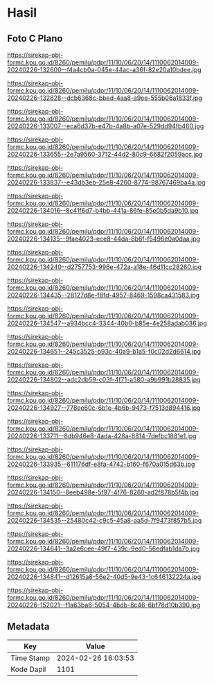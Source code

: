 # Hasil

## Foto C Plano

https://sirekap-obj-formc.kpu.go.id/8260/pemilu/pdpr/11/10/06/20/14/1110062014009-20240226-132600--f4a4cb0a-045e-44ac-a36f-82e20a10bdee.jpg

https://sirekap-obj-formc.kpu.go.id/8260/pemilu/pdpr/11/10/06/20/14/1110062014009-20240226-132828--dcb6368c-bbed-4aa8-a9ee-555b06a1833f.jpg

https://sirekap-obj-formc.kpu.go.id/8260/pemilu/pdpr/11/10/06/20/14/1110062014009-20240226-133007--eca6d37b-e47b-4a8b-a07e-529dd94fb460.jpg

https://sirekap-obj-formc.kpu.go.id/8260/pemilu/pdpr/11/10/06/20/14/1110062014009-20240226-133655--2e7a9560-3712-44d2-80c9-6682f2059acc.jpg

https://sirekap-obj-formc.kpu.go.id/8260/pemilu/pdpr/11/10/06/20/14/1110062014009-20240226-133837--e43db3eb-25e8-4260-8774-98767469ba4a.jpg

https://sirekap-obj-formc.kpu.go.id/8260/pemilu/pdpr/11/10/06/20/14/1110062014009-20240226-134016--8c41f6d7-b4bb-441a-86fe-85e0b5da9b10.jpg

https://sirekap-obj-formc.kpu.go.id/8260/pemilu/pdpr/11/10/06/20/14/1110062014009-20240226-134135--9fae4023-ece8-44da-8b6f-f5496e0a0daa.jpg

https://sirekap-obj-formc.kpu.go.id/8260/pemilu/pdpr/11/10/06/20/14/1110062014009-20240226-134240--d2757753-996e-472a-a18e-46d11cc28260.jpg

https://sirekap-obj-formc.kpu.go.id/8260/pemilu/pdpr/11/10/06/20/14/1110062014009-20240226-134435--28127d8e-f8fd-4957-8469-1598ca431583.jpg

https://sirekap-obj-formc.kpu.go.id/8260/pemilu/pdpr/11/10/06/20/14/1110062014009-20240226-134547--a934bcc4-3344-40b0-b85e-4e258adab036.jpg

https://sirekap-obj-formc.kpu.go.id/8260/pemilu/pdpr/11/10/06/20/14/1110062014009-20240226-134651--245c3525-b93c-40a9-b1a5-f0c02d2d6614.jpg

https://sirekap-obj-formc.kpu.go.id/8260/pemilu/pdpr/11/10/06/20/14/1110062014009-20240226-134802--adc2db59-c03f-4f71-a580-a9b991b28835.jpg

https://sirekap-obj-formc.kpu.go.id/8260/pemilu/pdpr/11/10/06/20/14/1110062014009-20240226-134927--778ee60c-6b1e-4b6b-9473-f7513d894416.jpg

https://sirekap-obj-formc.kpu.go.id/8260/pemilu/pdpr/11/10/06/20/14/1110062014009-20240226-133711--8db946e8-4ada-428a-8814-7defbc1881e1.jpg

https://sirekap-obj-formc.kpu.go.id/8260/pemilu/pdpr/11/10/06/20/14/1110062014009-20240226-133935--611176df-e8fa-4742-b160-f670a015d63b.jpg

https://sirekap-obj-formc.kpu.go.id/8260/pemilu/pdpr/11/10/06/20/14/1110062014009-20240226-134150--8eeb498e-5f97-4f76-8260-ad2f878b5f4b.jpg

https://sirekap-obj-formc.kpu.go.id/8260/pemilu/pdpr/11/10/06/20/14/1110062014009-20240226-134535--25480c42-c9c5-45a8-aa5d-7f9473f857b5.jpg

https://sirekap-obj-formc.kpu.go.id/8260/pemilu/pdpr/11/10/06/20/14/1110062014009-20240226-134641--3a2e6cee-49f7-439c-9ed0-56edfab1da7b.jpg

https://sirekap-obj-formc.kpu.go.id/8260/pemilu/pdpr/11/10/06/20/14/1110062014009-20240226-134841--d12615a8-56e2-40d5-9e43-1c646132224a.jpg

https://sirekap-obj-formc.kpu.go.id/8260/pemilu/pdpr/11/10/06/20/14/1110062014009-20240226-152021--f1a63ba6-5054-4bdb-8c46-6bf78d10b390.jpg


## Metadata

| Key        | Value               |
| ---------- | ------------------- |
| Time Stamp | 2024-02-26 16:03:53 |
| Kode Dapil | 1101                |



